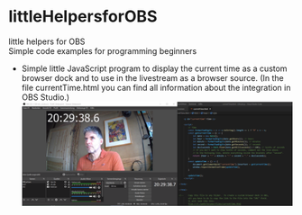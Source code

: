 # littleHelpersforOBS
little helpers for OBS  
Simple code examples for programming beginners  
- Simple little JavaScript program to display the current time as a custom browser dock and to use in the livestream as a browser source. (In the file currentTime.html you can find all information about the integration in OBS Studio.)
![Screenshot currentTime](screenshot.PNG)
